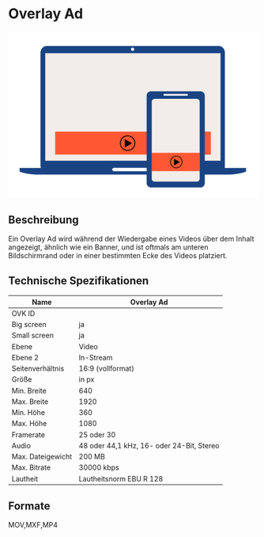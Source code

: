 # Overlay Ad
<img alt="image" src="https://github.com/BVDW-org/ovk-docusaurus/blob/main/ovk/static/img/formats/OVK_WF_Video_Overlay_Ad.png?raw=true" />


## Beschreibung
Ein Overlay Ad wird während der Wiedergabe eines Videos über dem Inhalt angezeigt, ähnlich wie ein Banner, und ist oftmals am unteren Bildschirmrand oder in einer bestimmten Ecke des Videos platziert.


## Technische Spezifikationen

| Name            | Overlay Ad     |
|-----------------|----------------|
| OVK ID          |                |
| Big screen       | ja             |
| Small screen    | ja             |
| Ebene           | Video          |
| Ebene 2         | In-Stream      |
| Seitenverhältnis| 16:9 (vollformat)           |
| Größe           | in px          |
| Min. Breite     | 640            |
| Max. Breite     | 1920           |
| Min. Höhe       | 360            |
| Max. Höhe       | 1080           |
| Framerate       | 25 oder 30     |
| Audio           | 48 oder 44,1 kHz, 16- oder 24-Bit, Stereo |
| Max. Dateigewicht| 200 MB        |
| Max. Bitrate    | 30000 kbps     |
| Lautheit        | Lautheitsnorm EBU R 128 |




## Formate
MOV,MXF,MP4
